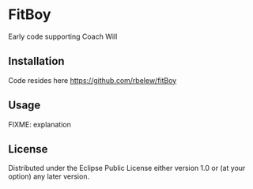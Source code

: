 # FitBoy

Early code supporting Coach Will

## Installation

Code resides here https://github.com/rbelew/fitBoy

## Usage

FIXME: explanation


## License

Distributed under the Eclipse Public License either version 1.0 or (at
your option) any later version.
